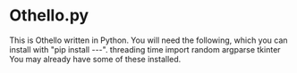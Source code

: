 # Othello.py

This is Othello written in Python.
You will need the following, which you can install with "pip install ---".
threading
time
import random
argparse
tkinter
You may already have some of these installed.
